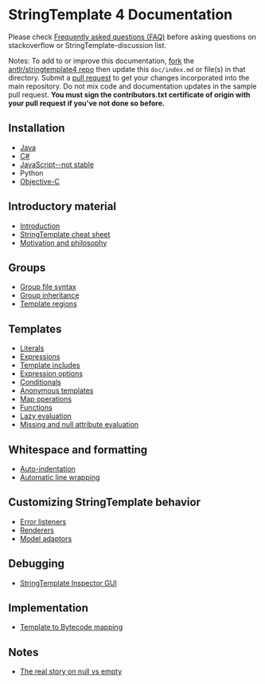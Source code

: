 # StringTemplate 4 Documentation

Please check [Frequently asked questions (FAQ)](faq/index.md) before asking questions on stackoverflow or StringTemplate-discussion list.

Notes: To add to or improve this documentation, <a href=https://help.github.com/articles/fork-a-repo>fork</a> the <a href=https://github.com/antlr/stringtemplate4>antlr/stringtemplate4 repo</a> then update this `doc/index.md` or file(s) in that directory.  Submit a <a href=https://help.github.com/articles/creating-a-pull-request>pull request</a> to get your changes incorporated into the main repository. Do not mix code and documentation updates in the sample pull request. <b>You must sign the contributors.txt certificate of origin with your pull request if you've not done so before.</b></li>

## Installation

* [Java](java.md)
* [C#](https://github.com/antlr/antlrcs)
* [JavaScript--not stable](https://github.com/jsnyders/StringTemplate-js)
* Python
* [Objective-C](https://github.com/muggins/ST4-ObjC2.0-Runtime)

## Introductory material

* [Introduction](introduction.md)
* [StringTemplate cheat sheet](cheatsheet.md)
* [Motivation and philosophy](motivation.md)

## Groups

* [Group file syntax](groups.md)
* [Group inheritance]()
* [Template regions]()

## Templates

* [Literals]()
* [Expressions]()
* [Template includes]()
* [Expression options]()
* [Conditionals]()
* [Anonymous templates]()
* [Map operations]()
* [Functions]()
* [Lazy evaluation]()
* [Missing and null attribute evaluation]()

## Whitespace and formatting

* [Auto-indentation]()
* [Automatic line wrapping]()

## Customizing StringTemplate behavior

* [Error listeners]()
* [Renderers]()
* [Model adaptors]()

## Debugging

* [StringTemplate Inspector GUI]()

## Implementation

* [Template to Bytecode mapping]()

## Notes

* [The real story on null vs empty](null-vs-empty-previous.md)